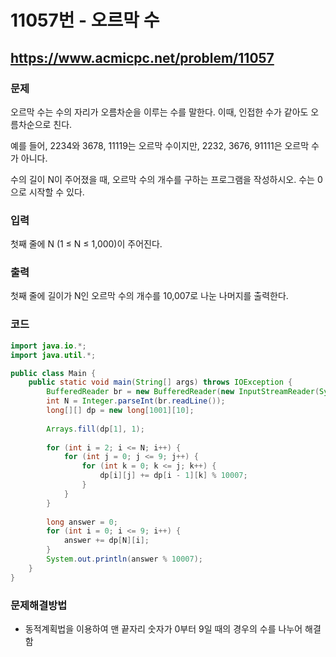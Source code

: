 # 11057번 - 오르막 수

## https://www.acmicpc.net/problem/11057

### 문제

오르막 수는 수의 자리가 오름차순을 이루는 수를 말한다. 이때, 인접한 수가 같아도 오름차순으로 친다.

예를 들어, 2234와 3678, 11119는 오르막 수이지만, 2232, 3676, 91111은 오르막 수가 아니다.

수의 길이 N이 주어졌을 때, 오르막 수의 개수를 구하는 프로그램을 작성하시오. 수는 0으로 시작할 수 있다.

### 입력

첫째 줄에 N (1 ≤ N ≤ 1,000)이 주어진다.

### 출력

첫째 줄에 길이가 N인 오르막 수의 개수를 10,007로 나눈 나머지를 출력한다.

### 코드

``` java
import java.io.*;
import java.util.*;

public class Main {
	public static void main(String[] args) throws IOException {
		BufferedReader br = new BufferedReader(new InputStreamReader(System.in));
		int N = Integer.parseInt(br.readLine());
		long[][] dp = new long[1001][10];
		
		Arrays.fill(dp[1], 1);
		
		for (int i = 2; i <= N; i++) {
			for (int j = 0; j <= 9; j++) {
				for (int k = 0; k <= j; k++) {
					dp[i][j] += dp[i - 1][k] % 10007;
				}
			}
		}
		
		long answer = 0;
		for (int i = 0; i <= 9; i++) {
			answer += dp[N][i];
		}
		System.out.println(answer % 10007);
	}
}
```

### 문제해결방법

* 동적계획법을 이용하여 맨 끝자리 숫자가 0부터 9일 때의 경우의 수를 나누어 해결함
